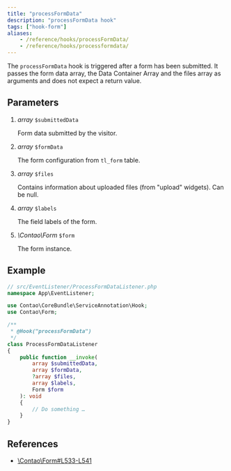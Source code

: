 ```yaml
---
title: "processFormData"
description: "processFormData hook"
tags: ["hook-form"]
aliases:
    - /reference/hooks/processFormData/
    - /reference/hooks/processformdata/
---
```



The `processFormData` hook is triggered after a form has been submitted. It
passes the form data array, the Data Container Array and the files array as
arguments and does not expect a return value.


## Parameters

1. *array* `$submittedData`

    Form data submitted by the visitor.

2. *array* `$formData`

    The form configuration from `tl_form` table.

3. *array* `$files`

    Contains information about uploaded files (from "upload" widgets). Can be null.

4. *array* `$labels`
    
    The field labels of the form.

5. *\Contao\Form* `$form`

    The form instance.


## Example

```php
// src/EventListener/ProcessFormDataListener.php
namespace App\EventListener;

use Contao\CoreBundle\ServiceAnnotation\Hook;
use Contao\Form;

/**
 * @Hook("processFormData")
 */
class ProcessFormDataListener
{
    public function __invoke(
        array $submittedData, 
        array $formData, 
        ?array $files, 
        array $labels, 
        Form $form
    ): void
    {
        // Do something …
    }
}
```


## References

* [\Contao\Form#L533-L541](https://github.com/contao/contao/blob/4.7.6/core-bundle/src/Resources/contao/forms/Form.php#L533-L541)
